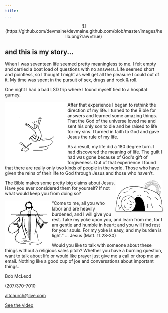 ```yaml
---
title:
...
```


<p align="center">
  ![](https://github.com/devmaine/devmaine.github.com/blob/master/images/hello.png?raw=true)
</p>


## and this is my story...

When I was seventeen life seemed pretty meaningless to me. I felt empty and carried a boat load of questions with no answers. Life seemed short and pointless, so I thought I might as well get all the pleasure I could out of it.
My time was spent in the pursuit of sex, drugs and rock & roll. 

One night I had a bad LSD trip where I found myself tied to a hospital gurney.

<img align="left" width="200" height="200" src="https://github.com/devmaine/devmaine.github.com/blob/master/images/joy.png?raw=true">

After that experience I began to rethink the direction of my life. I turned to the Bible for answers and learned some amazing things. That the God of the universe loved me and sent his only son to die and be raised to life for my sins. I turned in faith to God and gave Jesus the rule of my life.

As a result, my life did a 180 degree turn. I had discovered the meaning of life. The guilt I had was gone because of God's gift of forgiveness. Out of that experience I found that there are really only two kinds of people in the world. Those who have given the reins of their life to God through Jesus and those who haven’t.

<img align="right" width="150" height="100" src="https://github.com/devmaine/devmaine.github.com/blob/master/images/tomb.png?raw=true">

The Bible makes some pretty big claims about Jesus. Have you ever considered them for yourself? If not what would keep you from doing so?

<img align="left" width="150" height="150" src="https://github.com/devmaine/devmaine.github.com/blob/master/images/jesus.png?raw=true">


“Come to me, all you who labor and are heavily burdened, and I will give you rest. Take my yoke upon you, and learn from me, for I am gentle and humble in heart; and you will find rest for your souls. For my yoke is easy, and my burden is light.” … Jesus
(Matt. 11:28-30)

Would you like to talk with someone about these things without a religious sales pitch? Whether you have a burning question, want to talk about life or would like prayer just give me a call or drop me an email. Nothing like a good cup of joe and conversations about important things.

Bob McLeod

(207)370-7010 

altchurch@live.com

<p><a href="https://www.facebook.com/altchurchme/videos/1671091386550440/?l=203612614651239974" target="_blank" rel="noopener noreferrer">See the video</a></p>
